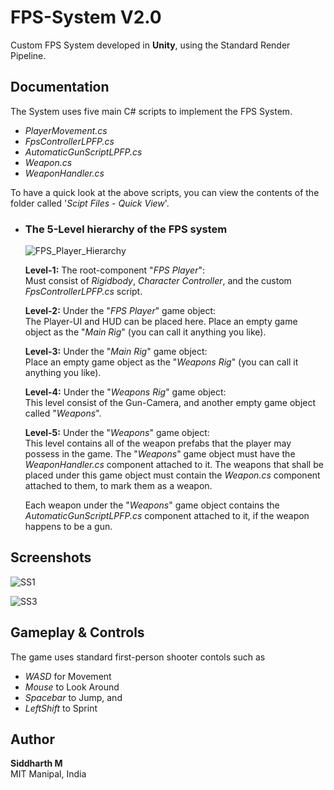 # FPS-System V2.0
Custom FPS System developed in **Unity**, using the Standard Render Pipeline.


## Documentation

The System uses five main C# scripts to implement the FPS System.

 - *PlayerMovement.cs* <br /> 
 - *FpsControllerLPFP.cs* <br /> 
 - *AutomaticGunScriptLPFP.cs* <br /> 
 - *Weapon.cs* <br /> 
 - *WeaponHandler.cs* <br /> 

To have a quick look at the above scripts, you can view the contents of the 
folder called '*Scipt Files - Quick View*'.

- ### The 5-Level hierarchy of the FPS system

  ![FPS_Player_Hierarchy](https://user-images.githubusercontent.com/67199656/200593510-5a139e97-dd14-4a63-94bc-1fe34fd1367f.png)
  
  **Level-1:** The root-component "*FPS Player*": <br />
  Must consist of *Rigidbody*, *Character Controller*, and the custom *FpsControllerLPFP.cs* script. <br />
  
  **Level-2:** Under the "*FPS Player*" game object: <br />
  The Player-UI and HUD can be placed here.
  Place an empty game object as the "*Main Rig*" (you can call it anything you like).
  
  **Level-3:** Under the "*Main Rig*" game object: <br />
  Place an empty game object as the "*Weapons Rig*" (you can call it anything you like).
  
  **Level-4:** Under the "*Weapons Rig*" game object: <br />
  This level consist of the Gun-Camera, and another empty game object called "*Weapons*".
  
  **Level-5:** Under the "*Weapons*" game object: <br />
  This level contains all of the weapon prefabs that the player may possess in the game.
  The "*Weapons*" game object must have the *WeaponHandler.cs* component attached to it. The weapons that shall be placed under this
  game object must contain the *Weapon.cs* component attached to them, to mark them as a weapon.
  
  Each weapon under the "*Weapons*" game object contains the *AutomaticGunScriptLPFP.cs* component attached to it, if the weapon happens to be a gun.

## Screenshots

![SS1](https://user-images.githubusercontent.com/67199656/200614045-4ae5a8d8-425a-4d3d-88cc-364c9ea8b539.png)


![SS3](https://user-images.githubusercontent.com/67199656/200615927-3eb86501-9288-47d3-9770-7c5466069712.png)


## Gameplay & Controls

The game uses standard first-person shooter contols such as <br />
- *WASD* for Movement <br />
- *Mouse* to Look Around <br />
- *Spacebar* to Jump, and <br />
- *LeftShift* to Sprint <br />

## Author
**Siddharth M** <br />
MIT Manipal, India <br />


    
